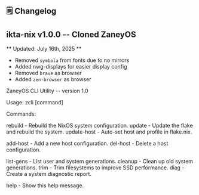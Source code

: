## 🗒️ Changelog

## ikta-nix v1.0.0 -- Cloned ZaneyOS

** Updated: July 16th, 2025 **

- Removed `symbola` from fonts due to no mirrors
- Added nwg-displays for easier display config
- Removed `brave` as browser
- Added `zen-browser` as browser

ZaneyOS CLI Utility -- version 1.0

Usage: zcli [command]

Commands:

rebuild - Rebuild the NixOS system configuration. update - Update the flake and
rebuild the system. update-host - Auto-set host and profile in flake.nix.

add-host - Add a new host configuration. del-host - Delete a host configuration.

list-gens - List user and system generations. cleanup - Clean up old system
generations. trim - Trim filesystems to improve SSD performance. diag - Create a
system diagnostic report.

help - Show this help message.


